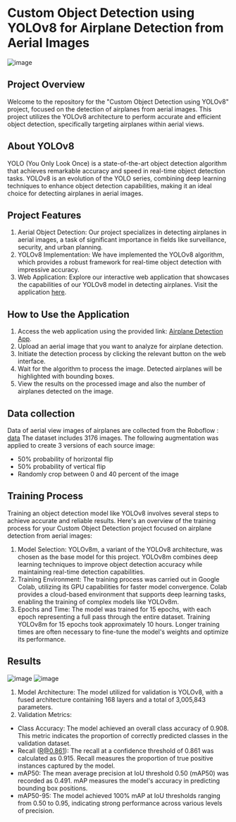 # Custom Object Detection using YOLOv8 for Airplane Detection from Aerial Images

![image](https://github.com/Shivapriya1726/ObjectDetection_using_Yolov8/assets/90460346/51cf0ee0-a2a8-4bf2-a152-0e1998488a27)

## Project Overview
Welcome to the repository for the "Custom Object Detection using YOLOv8" project, focused on the detection of airplanes from aerial images. This project utilizes the YOLOv8 architecture to perform accurate and efficient object detection, specifically targeting airplanes within aerial views.

## About YOLOv8
YOLO (You Only Look Once) is a state-of-the-art object detection algorithm that achieves remarkable accuracy and speed in real-time object detection tasks. YOLOv8 is an evolution of the YOLO series, combining deep learning techniques to enhance object detection capabilities, making it an ideal choice for detecting airplanes in aerial images.

## Project Features
1. Aerial Object Detection: Our project specializes in detecting airplanes in aerial images, a task of significant importance in fields like surveillance, security, and urban planning.
2. YOLOv8 Implementation: We have implemented the YOLOv8 algorithm, which provides a robust framework for real-time object detection with impressive accuracy.
3. Web Application: Explore our interactive web application that showcases the capabilities of our YOLOv8 model in detecting airplanes. Visit the application [here](https://objectdetectionusingyolov8-apsfg7eodidevxqhaqtey6.streamlit.app/).

## How to Use the Application
1. Access the web application using the provided link: [Airplane Detection App](https://objectdetectionusingyolov8-apsfg7eodidevxqhaqtey6.streamlit.app/).
2. Upload an aerial image that you want to analyze for airplane detection.
3. Initiate the detection process by clicking the relevant button on the web interface.
4. Wait for the algorithm to process the image. Detected airplanes will be highlighted with bounding boxes.
5. View the results on the processed image and also the number of airplanes detected on the image.

## Data collection
Data of aerial view images of airplanes are collected from the Roboflow : [data](https://universe.roboflow.com/lewis-ly9ii/aerial-imagery-xbdqz)
The dataset includes 3176 images.
The following augmentation was applied to create 3 versions of each source image:
* 50% probability of horizontal flip
* 50% probability of vertical flip
* Randomly crop between 0 and 40 percent of the image

## Training Process
Training an object detection model like YOLOv8 involves several steps to achieve accurate and reliable results. Here's an overview of the training process for your Custom Object Detection project focused on airplane detection from aerial images:
1. Model Selection: YOLOv8m, a variant of the YOLOv8 architecture, was chosen as the base model for this project. YOLOv8m combines deep learning techniques to improve object detection accuracy while maintaining real-time detection capabilities.
2. Training Environment: The training process was carried out in Google Colab, utilizing its GPU capabilities for faster model convergence. Colab provides a cloud-based environment that supports deep learning tasks, enabling the training of complex models like YOLOv8m.
3. Epochs and Time: The model was trained for 15 epochs, with each epoch representing a full pass through the entire dataset. Training YOLOv8m for 15 epochs took approximately 10 hours. Longer training times are often necessary to fine-tune the model's weights and optimize its performance.

## Results
![image](https://github.com/Shivapriya1726/ObjectDetection_using_Yolov8/assets/90460346/ad374bad-32fe-4c7c-a901-9d3dfa16dded)   ![image](https://github.com/Shivapriya1726/ObjectDetection_using_Yolov8/assets/90460346/c241f99f-c9ff-46d4-bc64-56b3db40e8f8)

1. Model Architecture: The model utilized for validation is YOLOv8, with a fused architecture containing 168 layers and a total of 3,005,843 parameters.
2. Validation Metrics:
  * Class Accuracy: The model achieved an overall class accuracy of 0.908. This metric indicates the proportion of correctly predicted classes in the validation dataset.
  * Recall (R@0.861): The recall at a confidence threshold of 0.861 was calculated as 0.915. Recall measures the proportion of true positive instances captured by the model.
  * mAP50: The mean average precision at IoU threshold 0.50 (mAP50) was recorded as 0.491. mAP measures the model's accuracy in predicting bounding box positions.
  * mAP50-95: The model achieved 100% mAP at IoU thresholds ranging from 0.50 to 0.95, indicating strong performance across various levels of precision.


